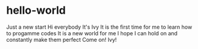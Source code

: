 # hello-world
Just a new start
Hi everybody
It's Ivy
It is the first time for me to learn how to progamme codes
It is a new world for me 
I hope I can hold on and constantly make them perfect
Come on! Ivy!
